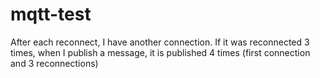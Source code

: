 # mqtt-test
After each reconnect, I have another connection. If it was reconnected 3 times, when I publish a message, it is published 4 times (first connection and 3 reconnections)
